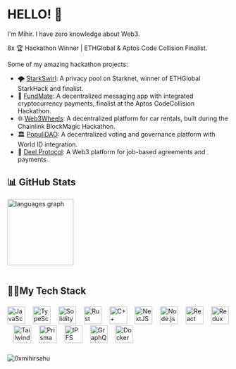 # HELLO! 👋

I'm Mihir. I have zero knowledge about Web3.

8x 🏆 Hackathon Winner | ETHGlobal & Aptos Code Collision Finalist.

Some of my amazing hackathon projects:

- 🌪️ [StarkSwirl](https://ethglobal.com/showcase/starkswirl-vyttm): A privacy pool on Starknet, winner of ETHGlobal StarkHack and finalist.  
- 💸 [FundMate](https://dorahacks.io/buidl/16821): A decentralized messaging app with integrated cryptocurrency payments, finalist at the Aptos CodeCollision Hackathon.  
- 🌐 [Web3Wheels](https://devpost.com/software/web3wheels): A decentralized platform for car rentals, built during the Chainlink BlockMagic Hackathon. 
- 🏛️ [PopuliDAO](https://ethglobal.com/showcase/populidao-ffbb2): A decentralized voting and governance platform with World ID integration.  
- 🤝 [Deel Protocol](https://ethglobal.com/showcase/deel-protocol-kq19m): A Web3 platform for job-based agreements and payments.  


## 📊 GitHub Stats
<div align="left">
  <img src="https://github-readme-stats.vercel.app/api/top-langs/?username=0xmihirsahu&theme=tokyonight&show_icons=true&hide_border=true&layout=compact" height="150" alt="languages graph"  />
</div>
<br>



###

<h2 align="left">👨‍💻My Tech Stack</h2>

###

<div align="left">
  <img src="https://skillicons.dev/icons?i=js" height="40" alt="JavaScript logo" />
  <img width="10" />
  <img src="https://skillicons.dev/icons?i=ts" height="40" alt="TypeScript logo" />
  <img width="10" />
  <img src="https://skillicons.dev/icons?i=solidity" height="40" alt="Solidity logo" />
  <img width="10" />
  <img src="https://skillicons.dev/icons?i=rust" height="40" alt="Rust logo" />
  <img width="10" />
  <img src="https://skillicons.dev/icons?i=cpp" height="40" alt="C++ logo" />
  <img width="10" />
  <img src="https://skillicons.dev/icons?i=nextjs" height="40" alt="NextJS logo"  />
  <img width="10" />
  <img src="https://skillicons.dev/icons?i=nodejs" height="40" alt="Node.js logo" />
  <img width="10" />
  <img src="https://skillicons.dev/icons?i=react" height="40" alt="React logo" />
  <img width="10" />
  <img src="https://skillicons.dev/icons?i=redux" height="40" alt="Redux logo"  />
  <img width="10" />
  <img src="https://skillicons.dev/icons?i=tailwind" height="40" alt="Tailwind CSS logo" />
  <img width="10" />
  <img src="https://skillicons.dev/icons?i=prisma" height="40" alt="Prisma logo"  />
  <img width="10" /> 
  <img src="https://skillicons.dev/icons?i=ipfs" height="40" alt="IPFS logo"  />
  <img width="10" /> 
  <img src="https://skillicons.dev/icons?i=graphql" height="40" alt="GraphQL logo"  />
  <img width="10" /> 
  <img src="https://skillicons.dev/icons?i=docker" height="40" alt="Docker logo"  />
</div>

###

<p align="left"> <img src="https://komarev.com/ghpvc/?username=0xmihirsahu&label=Profile%20views&color=0e75b6&style=flat" alt="0xmihirsahu" /> </p>

